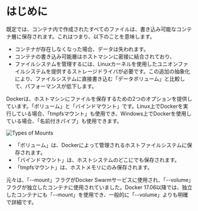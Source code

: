 # はじめに

既定では、コンテナ内で作成されたすべてのファイルは、書き込み可能なコンテナ層に保存されます。これはつまり、以下のことを意味します。

- コンテナが存在しなくなった場合、データは失われます。
- コンテナの書き込み可能層はホストマシンに密接に結合されており、
- ファイルシステムを管理するには、Linuxカーネルを使用したユニオンファイルシステムを提供するストレージドライバが必要です。この追加の抽象化により、ファイルシステムに直接書き込む「データボリューム」と比較して、パフォーマンスが低下します。

Dockerは、ホストマシンにファイルを保存するための2つのオプションを提供しています。「ボリューム」と「バインドマウント」です。Linux上でDockerを実行している場合、「tmpfsマウント」も使用でき、Windows上でDockerを使用している場合、「名前付きパイプ」も使用できます。

![Types of Mounts](../assets/types-of-mounts.png)

- 「ボリューム」は、Dockerによって管理されるホストファイルシステムに保存されます。
- 「バインドマウント」は、ホストシステムのどこにでも保存されます。
- 「tmpfsマウント」は、ホストメモリにのみ保存されます。

元々は、「--mount」フラグがDocker Swarmサービスに使用され、「--volume」フラグが独立したコンテナに使用されていました。Docker 17.06以降では、独立したコンテナにも「--mount」を使用でき、一般的に「--volume」よりも明確で詳細です。
